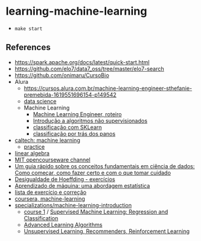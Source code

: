 # learning-machine-learning

- `make start`


## References

- https://spark.apache.org/docs/latest/quick-start.html
- https://github.com/elo7/data7_oss/tree/master/elo7-search
- https://github.com/onimaru/CursoBio
- Alura
  - https://cursos.alura.com.br/machine-learning-engineer-sthefanie-premebida-1619551696154-p149542
  - [data science](https://cursos.alura.com.br/course/data-science-primeiros-passos/task/49679)
  - Machine Learning
    - [Machine Learning Engineer, roteiro](https://cursos.alura.com.br/machine-learning-engineer-sthefanie-premebida-1619551696154-p149542)
    - [Introdução a algoritmos não supervisionados](https://cursos.alura.com.br/course/machine-learning-algoritmos-nao-supervisionados)
    - [classificação com SKLearn](https://cursos.alura.com.br/course/machine-learning-introducao-a-classificacao-com-sklearn)
    - [classificação por trás dos panos](https://cursos.alura.com.br/course/introducao-a-machine-learning-com-classificacao)
- [caltech: machine learning](https://www.youtube.com/playlist?list=PLD63A284B7615313A)
  - [practice](https://cursos.alura.com.br/course/machine-learning-introducao-a-classificacao-com-sklearn/task/46780)
- [linear algebra](https://www.youtube.com/watch?v=YeyrH-Oc2p4&list=PL221E2BBF13BECF6C&index=2)
- [MIT opencourseware channel](https://www.youtube.com/c/mitocw/playlists?view=50&sort=dd&shelf_id=3)
- [Um guia rápido sobre os conceitos fundamentais em ciência de dados: Como começar, como fazer certo e com o que tomar cuidado
](https://www.researchgate.net/profile/Yaohao-Peng-2/publication/357284591_Um_guia_rapido_sobre_os_conceitos_fundamentais_em_ciencia_de_dados_Como_comecar_como_fazer_certo_e_com_o_que_tomar_cuidado/links/61c4c1c73a325b4ed6398a71/Um-guia-rapido-sobre-os-conceitos-fundamentais-em-ciencia-de-dados-Como-comecar-como-fazer-certo-e-com-o-que-tomar-cuidado.pdf)
- [Desigualdade de Hoeffding - exercícios](https://edisciplinas.usp.br/pluginfile.php/6627082/mod_resource/content/2/notas_e_exercicios_hoeffding_mae326_.pdf)
- [Aprendizado de máquina: uma abordagem estatística](http://www.rizbicki.ufscar.br/AME.pdf)
- [lista de exercício e correção](https://www.ime.usp.br/~fanajman/aprend_estat/)
- [coursera, machine-learning](https://pt.coursera.org/learn/machine-learning)
- [specializations/machine-learning-introduction](https://www.coursera.org/specializations/machine-learning-introduction)
  - [course 1](/src/machine-learning-introduction/C1) / [Supervised Machine Learning: Regression and Classification](https://www.coursera.org/learn/machine-learning/home/welcome)
  - [Advanced Learning Algorithms](https://www.coursera.org/learn/advanced-learning-algorithms?specialization=machine-learning-introduction)
  - [Unsupervised Learning, Recommenders, Reinforcement Learning](https://www.coursera.org/learn/unsupervised-learning-recommenders-reinforcement-learning?specialization=machine-learning-introduction)
